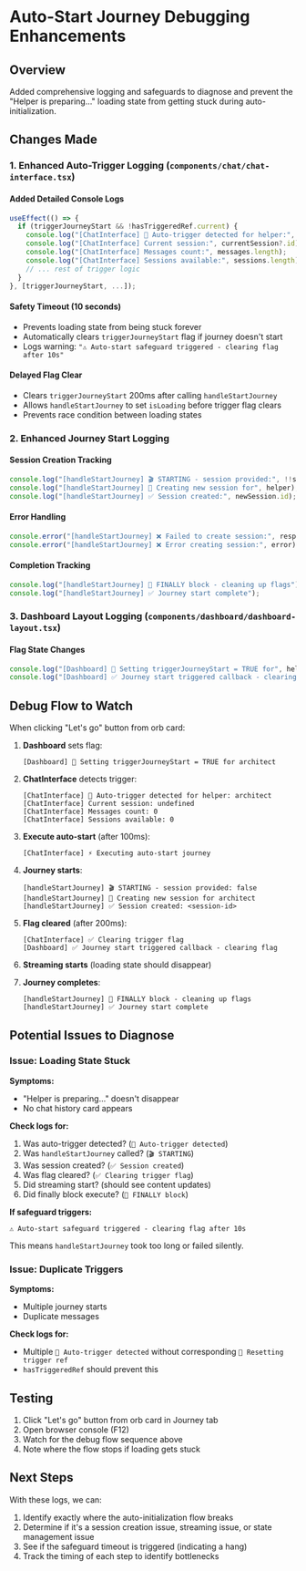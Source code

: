 # Auto-Start Journey Debugging Enhancements

## Overview
Added comprehensive logging and safeguards to diagnose and prevent the "Helper is preparing..." loading state from getting stuck during auto-initialization.

## Changes Made

### 1. Enhanced Auto-Trigger Logging (`components/chat/chat-interface.tsx`)

#### Added Detailed Console Logs
```typescript
useEffect(() => {
  if (triggerJourneyStart && !hasTriggeredRef.current) {
    console.log("[ChatInterface] 🚀 Auto-trigger detected for helper:", helper);
    console.log("[ChatInterface] Current session:", currentSession?.id);
    console.log("[ChatInterface] Messages count:", messages.length);
    console.log("[ChatInterface] Sessions available:", sessions.length);
    // ... rest of trigger logic
  }
}, [triggerJourneyStart, ...]);
```

#### Safety Timeout (10 seconds)
- Prevents loading state from being stuck forever
- Automatically clears `triggerJourneyStart` flag if journey doesn't start
- Logs warning: `"⚠️ Auto-start safeguard triggered - clearing flag after 10s"`

#### Delayed Flag Clear
- Clears `triggerJourneyStart` 200ms after calling `handleStartJourney`
- Allows `handleStartJourney` to set `isLoading` before trigger flag clears
- Prevents race condition between loading states

### 2. Enhanced Journey Start Logging

#### Session Creation Tracking
```typescript
console.log("[handleStartJourney] 🎬 STARTING - session provided:", !!session);
console.log("[handleStartJourney] 📝 Creating new session for", helper);
console.log("[handleStartJourney] ✅ Session created:", newSession.id);
```

#### Error Handling
```typescript
console.error("[handleStartJourney] ❌ Failed to create session:", response.status);
console.error("[handleStartJourney] ❌ Error creating session:", error);
```

#### Completion Tracking
```typescript
console.log("[handleStartJourney] 🏁 FINALLY block - cleaning up flags");
console.log("[handleStartJourney] ✅ Journey start complete");
```

### 3. Dashboard Layout Logging (`components/dashboard/dashboard-layout.tsx`)

#### Flag State Changes
```typescript
console.log("[Dashboard] 🚀 Setting triggerJourneyStart = TRUE for", helperType);
console.log("[Dashboard] ✅ Journey start triggered callback - clearing flag");
```

## Debug Flow to Watch

When clicking "Let's go" button from orb card:

1. **Dashboard** sets flag:
   ```
   [Dashboard] 🚀 Setting triggerJourneyStart = TRUE for architect
   ```

2. **ChatInterface** detects trigger:
   ```
   [ChatInterface] 🚀 Auto-trigger detected for helper: architect
   [ChatInterface] Current session: undefined
   [ChatInterface] Messages count: 0
   [ChatInterface] Sessions available: 0
   ```

3. **Execute auto-start** (after 100ms):
   ```
   [ChatInterface] ⚡ Executing auto-start journey
   ```

4. **Journey starts**:
   ```
   [handleStartJourney] 🎬 STARTING - session provided: false
   [handleStartJourney] 📝 Creating new session for architect
   [handleStartJourney] ✅ Session created: <session-id>
   ```

5. **Flag cleared** (after 200ms):
   ```
   [ChatInterface] ✅ Clearing trigger flag
   [Dashboard] ✅ Journey start triggered callback - clearing flag
   ```

6. **Streaming starts** (loading state should disappear)

7. **Journey completes**:
   ```
   [handleStartJourney] 🏁 FINALLY block - cleaning up flags
   [handleStartJourney] ✅ Journey start complete
   ```

## Potential Issues to Diagnose

### Issue: Loading State Stuck
**Symptoms:**
- "Helper is preparing..." doesn't disappear
- No chat history card appears

**Check logs for:**
1. Was auto-trigger detected? (`🚀 Auto-trigger detected`)
2. Was `handleStartJourney` called? (`🎬 STARTING`)
3. Was session created? (`✅ Session created`)
4. Was flag cleared? (`✅ Clearing trigger flag`)
5. Did streaming start? (should see content updates)
6. Did finally block execute? (`🏁 FINALLY block`)

**If safeguard triggers:**
```
⚠️ Auto-start safeguard triggered - clearing flag after 10s
```
This means `handleStartJourney` took too long or failed silently.

### Issue: Duplicate Triggers
**Symptoms:**
- Multiple journey starts
- Duplicate messages

**Check logs for:**
- Multiple `🚀 Auto-trigger detected` without corresponding `🔄 Resetting trigger ref`
- `hasTriggeredRef` should prevent this

## Testing

1. Click "Let's go" button from orb card in Journey tab
2. Open browser console (F12)
3. Watch for the debug flow sequence above
4. Note where the flow stops if loading gets stuck

## Next Steps

With these logs, we can:
1. Identify exactly where the auto-initialization flow breaks
2. Determine if it's a session creation issue, streaming issue, or state management issue
3. See if the safeguard timeout is triggered (indicating a hang)
4. Track the timing of each step to identify bottlenecks

